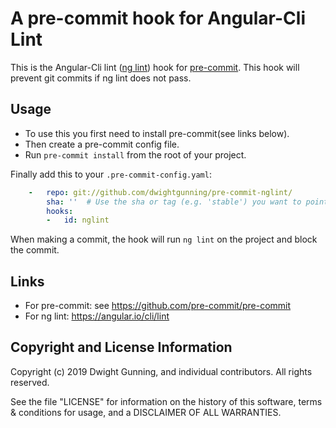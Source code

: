# A pre-commit hook for Angular-Cli Lint

This is the Angular-Cli lint ([ng lint](https://angular.io/cli/lint)) hook for [pre-commit](https://pre-commit.com). This hook will prevent git commits if ng lint does not pass.

## Usage

- To use this you first need to install pre-commit(see links below).
- Then create a pre-commit config file.
- Run `pre-commit install` from the root of your project.

Finally add this to your `.pre-commit-config.yaml`:

```yaml
    -   repo: git://github.com/dwightgunning/pre-commit-nglint/
        sha: ''  # Use the sha or tag (e.g. 'stable') you want to point at
        hooks:
        -   id: nglint
```

When making a commit, the hook will run `ng lint` on the project and block the commit.

## Links
- For pre-commit: see https://github.com/pre-commit/pre-commit
- For ng lint: https://angular.io/cli/lint

## Copyright and License Information

Copyright (c) 2019 Dwight Gunning, and individual contributors. All rights reserved.

See the file "LICENSE" for information on the history of this software, terms & conditions for usage, and a DISCLAIMER OF ALL WARRANTIES.
